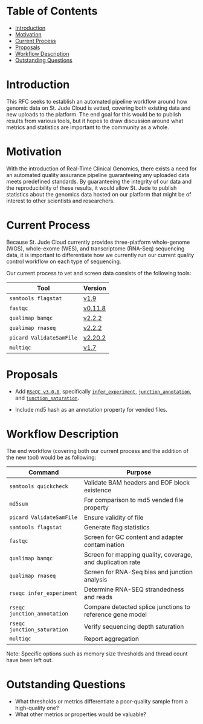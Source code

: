 # Table of Contents <!-- omit in toc -->

- [Introduction](#Introduction)
- [Motivation](#Motivation)
- [Current Process](#Current-Process)
- [Proposals](#Proposals)
- [Workflow Description](#Workflow-Description)
- [Outstanding Questions](#Outstanding-Questions)

# Introduction

This RFC seeks to establish an automated pipeline workflow around how genomic data on St. Jude Cloud is vetted, covering both existing data and new uploads to the platform. The end goal for this would be to publish results from various tools, but it hopes to draw discussion around what metrics and statistics are important to the community as a whole.

# Motivation

With the introduction of Real-Time Clinical Genomics, there exists a need for an automated quality assurance pipeline guaranteeing any uploaded data meets predefined standards. By guaranteeing the integrity of our data and the reproducibility of these results, it would allow St. Jude to publish statistics about the genomics data hosted on our platform that might be of interest to other scientists and researchers.

# Current Process

Because St. Jude Cloud currently provides three-platform whole-genome (WGS), whole-exome (WES), and transcriptome (RNA-Seq) sequencing data, it is important to differentiate how we currently run our current quality control workflow on each type of sequencing.

Our current process to vet and screen data consists of the following tools:

| Tool                     | Version   |
| ------------------------ | --------- |
| `samtools flagstat`      | [v1.9]    |
| `fastqc`                 | [v0.11.8] |
| `qualimap bamqc`         | [v2.2.2]  |
| `qualimap rnaseq`        | [v2.2.2]  |
| `picard ValidateSamFile` | [v2.20.2] |
| `multiqc`                | [v1.7]    |

[v1.9]: http://www.htslib.org/doc/samtools.html
[v0.11.8]: https://www.bioinformatics.babraham.ac.uk/projects/fastqc/
[v2.2.2]: http://qualimap.bioinfo.cipf.es/doc_html/command_line.html
[v2.20.2]: https://software.broadinstitute.org/gatk/documentation/tooldocs/4.1.2.0/picard_sam_ValidateSamFile.php
[v1.7]: https://multiqc.info/

# Proposals

- Add [`RSeQC v3.0.0`](http://rseqc.sourceforge.net), specifically [`infer_experiment`], [`junction_annotation`], and [`junction_saturation`].

[`infer_experiment`]: http://rseqc.sourceforge.net/#infer-experiment-py
[`junction_annotation`]: http://rseqc.sourceforge.net/#junction-annotation-py
[`junction_saturation`]: http://rseqc.sourceforge.net/#junction-saturation-py

- Include md5 hash as an annotation property for vended files.

# Workflow Description

The end workflow (covering both our current process and the addition of the new tool) would be as following:

| Command                     | Purpose                                                    |
| --------------------------- | ---------------------------------------------------------- |
| `samtools quickcheck`       | Validate BAM headers and EOF block existence               |
| `md5sum`                    | For comparison to md5 vended file property                 |
| `picard ValidateSamFile`    | Ensure validity of file                                    |
| `samtools flagstat`         | Generate flag statistics                                   |
| `fastqc`                    | Screen for GC content and adapter contamination            |
| `qualimap bamqc`            | Screen for mapping quality, coverage, and duplication rate |
| `qualimap rnaseq`           | Screen for RNA-Seq bias and junction analysis              |
| `rseqc infer_experiment`    | Determine RNA-SEQ strandedness and reads                   |
| `rseqc junction_annotation` | Compare detected splice junctions to reference gene model  |
| `rseqc junction_saturation` | Verify sequencing depth saturation                         |
| `multiqc`                   | Report aggregation                                         |

Note: Specific options such as memory size thresholds and thread count have been left out.

# Outstanding Questions

- What thresholds or metrics differentiate a poor-quality sample from a high-quality one?
- What other metrics or properties would be valuable?
